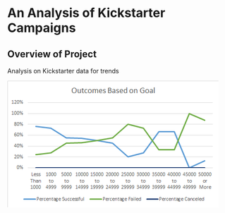 # An Analysis of Kickstarter Campaigns

## Overview of Project


Analysis on Kickstarter data for trends

![Outcomes_vs_Goals.png](Outcomes_vs_Goals.png)



